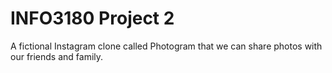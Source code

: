 # INFO3180 Project 2
A fictional Instagram clone called
Photogram that we can share photos with our friends and family. 